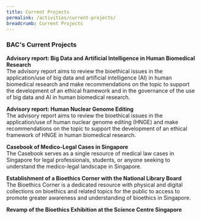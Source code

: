 ```yaml
---
title: Current Projects
permalink: /activities/current-projects/
breadcrumb: Current Projects
---
```

### BAC's Current Projects 


**Advisory report: Big Data and Artificial Intelligence in Human Biomedical Research**<br>
The advisory report aims to review the bioethical issues in the application/use of big data and artificial intelligence (AI) in human biomedical research and make recommendations on the topic to support the development of an ethical framework and in the governance of the use of big data and AI in human biomedical research.

**Advisory report: Human Nuclear Genome Editing**<br>
The advisory report aims to review the bioethical issues in the application/use of human nuclear genome editing (HNGE) and make recommendations on the topic to support the development of an ethical framework of HNGE in human biomedical research.

**Casebook of Medico-Legal Cases in Singapore**<br>
The Casebook serves as a single resource of medical law cases in Singapore for legal professionals, students, or anyone seeking to understand the medico-legal landscape in Singapore.

**Establishment of a Bioethics Corner with the National Library Board**<br>
The Bioethics Corner is a dedicated resource with physical and digital collections on bioethics and related topics for the public to access to promote greater awareness and understanding of bioethics in Singapore.

**Revamp of the Bioethics Exhibition at the Science Centre Singapore**